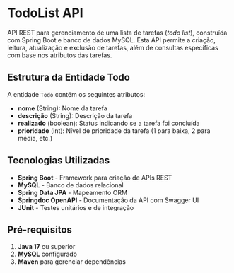 # TodoList API

API REST para gerenciamento de uma lista de tarefas (*todo list*), construída com Spring Boot e banco de dados MySQL. Esta API permite a criação, leitura, atualização e exclusão de tarefas, além de consultas específicas com base nos atributos das tarefas.

## Estrutura da Entidade Todo
A entidade `Todo` contém os seguintes atributos:

- **nome** (String): Nome da tarefa
- **descrição** (String): Descrição da tarefa
- **realizado** (boolean): Status indicando se a tarefa foi concluída
- **prioridade** (int): Nível de prioridade da tarefa (1 para baixa, 2 para média, etc.)

## Tecnologias Utilizadas
- **Spring Boot** - Framework para criação de APIs REST
- **MySQL** - Banco de dados relacional
- **Spring Data JPA** - Mapeamento ORM
- **Springdoc OpenAPI** - Documentação da API com Swagger UI
- **JUnit** - Testes unitários e de integração

## Pré-requisitos

1. **Java 17** ou superior
2. **MySQL** configurado
3. **Maven** para gerenciar dependências



